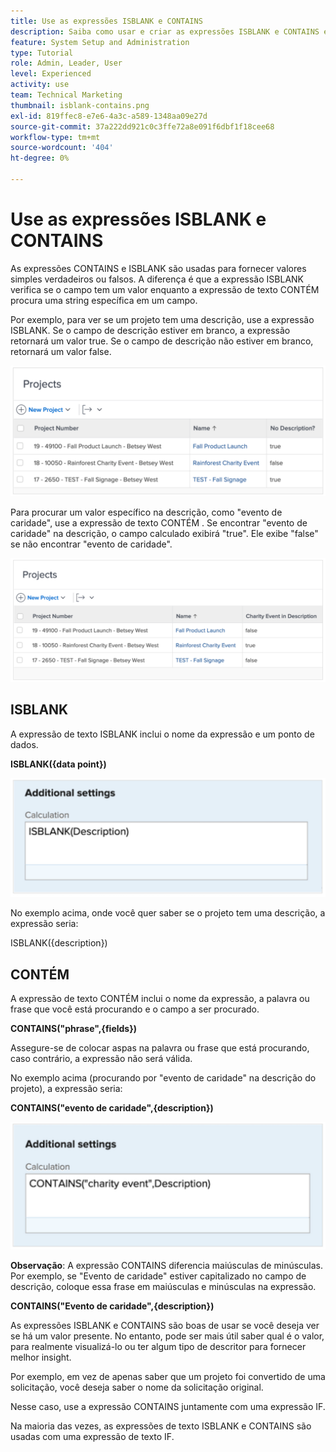 ```yaml
---
title: Use as expressões ISBLANK e CONTAINS
description: Saiba como usar e criar as expressões ISBLANK e CONTAINS em um campo calculado no Adobe [!DNL Workfront].
feature: System Setup and Administration
type: Tutorial
role: Admin, Leader, User
level: Experienced
activity: use
team: Technical Marketing
thumbnail: isblank-contains.png
exl-id: 819ffec8-e7e6-4a3c-a589-1348aa09e27d
source-git-commit: 37a222dd921c0c3ffe72a8e091f6dbf1f18cee68
workflow-type: tm+mt
source-wordcount: '404'
ht-degree: 0%

---
```


# Use as expressões ISBLANK e CONTAINS

As expressões CONTAINS e ISBLANK são usadas para fornecer valores simples verdadeiros ou falsos. A diferença é que a expressão ISBLANK verifica se o campo tem um valor enquanto a expressão de texto CONTÉM procura uma string específica em um campo.

Por exemplo, para ver se um projeto tem uma descrição, use a expressão ISBLANK. Se o campo de descrição estiver em branco, a expressão retornará um valor true. Se o campo de descrição não estiver em branco, retornará um valor false.

![Balanceador de carga de trabalho com relatório de utilização](assets/isblank01.png)

Para procurar um valor específico na descrição, como &quot;evento de caridade&quot;, use a expressão de texto CONTÉM . Se encontrar &quot;evento de caridade&quot; na descrição, o campo calculado exibirá &quot;true&quot;. Ele exibe &quot;false&quot; se não encontrar &quot;evento de caridade&quot;.

![Balanceador de carga de trabalho com relatório de utilização](assets/isblank02.png)

## ISBLANK

A expressão de texto ISBLANK inclui o nome da expressão e um ponto de dados.

**ISBLANK({data point})**

![Balanceador de carga de trabalho com relatório de utilização](assets/isblank03.png)

No exemplo acima, onde você quer saber se o projeto tem uma descrição, a expressão seria:

ISBLANK({description})

## CONTÉM

A expressão de texto CONTÉM inclui o nome da expressão, a palavra ou frase que você está procurando e o campo a ser procurado.

**CONTAINS(&quot;phrase&quot;,{fields})**

Assegure-se de colocar aspas na palavra ou frase que está procurando, caso contrário, a expressão não será válida.

No exemplo acima (procurando por &quot;evento de caridade&quot; na descrição do projeto), a expressão seria:

**CONTAINS(&quot;evento de caridade&quot;,{description})**

![Balanceador de carga de trabalho com relatório de utilização](assets/isblank04.png)

**Observação**: A expressão CONTAINS diferencia maiúsculas de minúsculas. Por exemplo, se &quot;Evento de caridade&quot; estiver capitalizado no campo de descrição, coloque essa frase em maiúsculas e minúsculas na expressão.

**CONTAINS(&quot;Evento de caridade&quot;,{description})**

As expressões ISBLANK e CONTAINS são boas de usar se você deseja ver se há um valor presente. No entanto, pode ser mais útil saber qual é o valor, para realmente visualizá-lo ou ter algum tipo de descritor para fornecer melhor insight.

Por exemplo, em vez de apenas saber que um projeto foi convertido de uma solicitação, você deseja saber o nome da solicitação original.

Nesse caso, use a expressão CONTAINS juntamente com uma expressão IF.

Na maioria das vezes, as expressões de texto ISBLANK e CONTAINS são usadas com uma expressão de texto IF.

